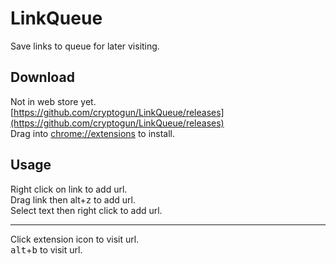 # LinkQueue
Save links to queue for later visiting.    


## Download
Not in web store yet.   
[https://github.com/cryptogun/LinkQueue/releases](https://github.com/cryptogun/LinkQueue/releases)   
Drag into [chrome://extensions](chrome://extensions) to install.   


## Usage
Right click on link to add url.   
Drag link then <kdb>alt</kdb>+<kbd>z</kbd> to add url.   
Select text then right click to add url.   

---
Click extension icon to visit url.   
<kbd>alt</kbd>+<kbd>b</kbd> to visit url.   